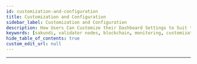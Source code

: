 ```yaml
---
id: customization-and-configuration
title: Customization and Configuration
sidebar_label: Customization and Configuration
description: How Users Can Customize their Dashboard Settings to Suit their Preferences.
keywords: [sakundi, validator nodes, blockchain, monitoring, customization, configuration]
hide_table_of_contents: true
custom_edit_url: null
---
```


---


